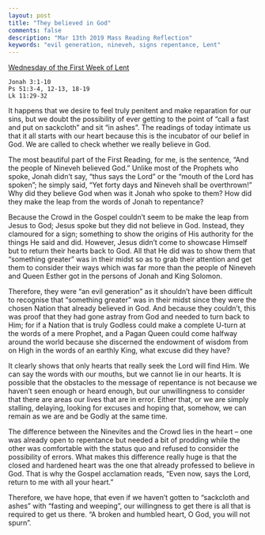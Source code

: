 ```yaml
---
layout: post
title: "They believed in God"
comments: false
description: "Mar 13th 2019 Mass Reading Reflection"
keywords: "evil generation, nineveh, signs repentance, Lent"
---
```


[Wednesday of the First Week of Lent](https://www.ewtn.com/daily-readings/?date=2019-03-13)

```
Jonah 3:1-10
Ps 51:3-4, 12-13, 18-19
Lk 11:29-32
```
It happens that we desire to feel truly penitent and make reparation for our sins, but we doubt the possibility of ever getting to the point of “call a fast and put on sackcloth” and sit “in ashes”. The readings of today intimate us that it all starts with our heart because this is the incubator of our belief in God. We are called to check whether we really believe in God. 

The most beautiful part of the First Reading, for me, is the sentence, “And the people of Nineveh believed God.” Unlike most of the Prophets who spoke, Jonah didn’t say, “thus says the Lord” or the “mouth of the Lord has spoken”; he simply said, “Yet forty days and Nineveh shall be overthrown!” Why did they believe God when was it Jonah who spoke to them? How did they make the leap from the words of Jonah to repentance?

Because the Crowd in the Gospel couldn’t seem to be make the leap from Jesus to God; Jesus spoke but they did not believe in God. Instead, they clamoured for a sign; something to show the origins of His authority for the things He said and did. However, Jesus didn’t come to showcase Himself but to return their hearts back to God. All that He did was to show them that “something greater” was in their midst so as to grab their attention and get them to consider their ways which was far more than the people of Nineveh and Queen Esther got in the persons of Jonah and King Solomon. 

Therefore, they were “an evil generation” as it shouldn’t have been difficult to recognise that “something greater” was in their midst since they were the chosen Nation that already believed in God. And because they couldn’t, this was proof that they had gone astray from God and needed to turn back to Him; for if a Nation that is truly Godless could make a complete U-turn at the words of a mere Prophet, and a Pagan Queen could come halfway around the world because she discerned the endowment of wisdom from on High in the words of an earthly King, what excuse did they have?  

It clearly shows that only hearts that really seek the Lord will find Him. We can say the words with our mouths, but we cannot lie in our hearts. It is possible that the obstacles to the message of repentance is not because we haven’t seen enough or heard enough, but our unwillingness to consider that there are areas our lives that are in error. Either that, or we are simply stalling, delaying, looking for excuses and hoping that, somehow, we can remain as we are and be Godly at the same time. 

The difference between the Ninevites and the Crowd lies in the heart – one was already open to repentance but needed a bit of prodding while the other was comfortable with the status quo and refused to consider the possibility of errors. What makes this difference really huge is that the closed and hardened heart was the one that already professed to believe in God. That is why the Gospel acclamation reads, “Even now, says the Lord, return to me with all your heart.”

Therefore, we have hope, that even if we haven’t gotten to “sackcloth and ashes” with “fasting and weeping”, our willingness to get there is all that is required to get us there. “A broken and humbled heart, O God, you will not spurn”. 

